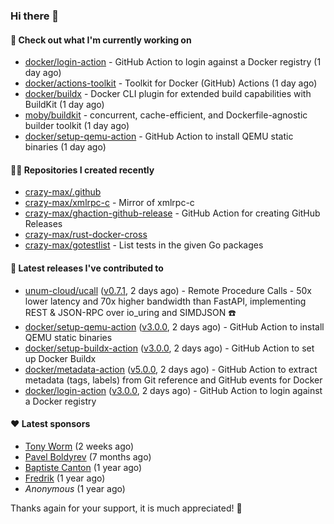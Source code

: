 ### Hi there 👋

#### 👷 Check out what I'm currently working on

- [docker/login-action](https://github.com/docker/login-action) - GitHub Action to login against a Docker registry (1 day ago)
- [docker/actions-toolkit](https://github.com/docker/actions-toolkit) - Toolkit for Docker (GitHub) Actions (1 day ago)
- [docker/buildx](https://github.com/docker/buildx) - Docker CLI plugin for extended build capabilities with BuildKit (1 day ago)
- [moby/buildkit](https://github.com/moby/buildkit) - concurrent, cache-efficient, and Dockerfile-agnostic builder toolkit (1 day ago)
- [docker/setup-qemu-action](https://github.com/docker/setup-qemu-action) - GitHub Action to install QEMU static binaries (1 day ago)

#### 👨‍💻 Repositories I created recently

- [crazy-max/.github](https://github.com/crazy-max/.github)
- [crazy-max/xmlrpc-c](https://github.com/crazy-max/xmlrpc-c) - Mirror of xmlrpc-c
- [crazy-max/ghaction-github-release](https://github.com/crazy-max/ghaction-github-release) - GitHub Action for creating GitHub Releases
- [crazy-max/rust-docker-cross](https://github.com/crazy-max/rust-docker-cross)
- [crazy-max/gotestlist](https://github.com/crazy-max/gotestlist) - List tests in the given Go packages

#### 🚀 Latest releases I've contributed to

- [unum-cloud/ucall](https://github.com/unum-cloud/ucall) ([v0.7.1](https://github.com/unum-cloud/ucall/releases/tag/v0.7.1), 2 days ago) - Remote Procedure Calls  - 50x lower latency and 70x higher bandwidth than FastAPI, implementing REST &amp; JSON-RPC over io_uring and SIMDJSON ☎️
- [docker/setup-qemu-action](https://github.com/docker/setup-qemu-action) ([v3.0.0](https://github.com/docker/setup-qemu-action/releases/tag/v3.0.0), 2 days ago) - GitHub Action to install QEMU static binaries
- [docker/setup-buildx-action](https://github.com/docker/setup-buildx-action) ([v3.0.0](https://github.com/docker/setup-buildx-action/releases/tag/v3.0.0), 2 days ago) - GitHub Action to set up Docker Buildx
- [docker/metadata-action](https://github.com/docker/metadata-action) ([v5.0.0](https://github.com/docker/metadata-action/releases/tag/v5.0.0), 2 days ago) - GitHub Action to extract metadata (tags, labels) from Git reference and GitHub events for Docker
- [docker/login-action](https://github.com/docker/login-action) ([v3.0.0](https://github.com/docker/login-action/releases/tag/v3.0.0), 2 days ago) - GitHub Action to login against a Docker registry

#### ❤️ Latest sponsors
- [Tony Worm](https://github.com/verdverm) (2 weeks ago)
- [Pavel Boldyrev](https://github.com/bpg) (7 months ago)
- [Baptiste Canton](https://github.com/batmac) (1 year ago)
- [Fredrik](https://github.com/fredrikscode) (1 year ago)
- _Anonymous_ (1 year ago)

Thanks again for your support, it is much appreciated! 🙏
